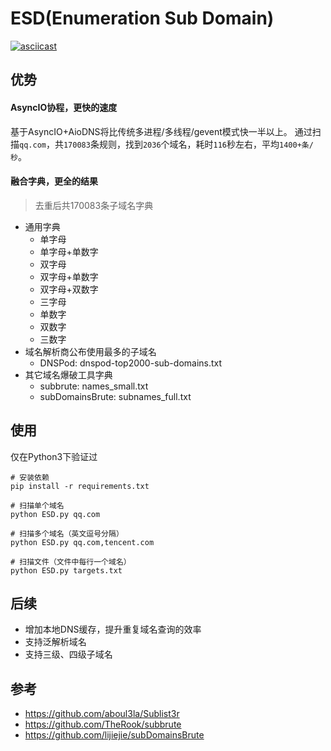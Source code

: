 # ESD(Enumeration Sub Domain)
[![asciicast](https://asciinema.org/a/15WhUe40eEhSbwAXZdf2RQdq9.png)](https://asciinema.org/a/15WhUe40eEhSbwAXZdf2RQdq9)

## 优势
#### AsyncIO协程，更快的速度
基于AsyncIO+AioDNS将比传统多进程/多线程/gevent模式快一半以上。
通过扫描`qq.com`，共`170083`条规则，找到`2036`个域名，耗时`116`秒左右，平均`1400+条/秒`。

#### 融合字典，更全的结果
> 去重后共170083条子域名字典

- 通用字典
    - 单字母
    - 单字母+单数字
    - 双字母
    - 双字母+单数字
    - 双字母+双数字
    - 三字母
    - 单数字
    - 双数字
    - 三数字
- 域名解析商公布使用最多的子域名
    - DNSPod: dnspod-top2000-sub-domains.txt
- 其它域名爆破工具字典
    - subbrute: names_small.txt
    - subDomainsBrute: subnames_full.txt

## 使用
仅在Python3下验证过
```
# 安装依赖
pip install -r requirements.txt

# 扫描单个域名
python ESD.py qq.com

# 扫描多个域名（英文逗号分隔）
python ESD.py qq.com,tencent.com

# 扫描文件（文件中每行一个域名）
python ESD.py targets.txt
```

## 后续
- 增加本地DNS缓存，提升重复域名查询的效率
- 支持泛解析域名
- 支持三级、四级子域名

## 参考
- https://github.com/aboul3la/Sublist3r
- https://github.com/TheRook/subbrute
- https://github.com/lijiejie/subDomainsBrute

